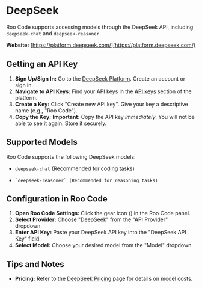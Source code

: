 # DeepSeek

Roo Code supports accessing models through the DeepSeek API, including `deepseek-chat` and `deepseek-reasoner`.

**Website:** [https://platform.deepseek.com/](https://platform.deepseek.com/)

## Getting an API Key

1.  **Sign Up/Sign In:** Go to the [DeepSeek Platform](https://platform.deepseek.com/). Create an account or sign in.
2.  **Navigate to API Keys:** Find your API keys in the [API keys](https://platform.deepseek.com/api_keys) section of the platform.
3.  **Create a Key:** Click "Create new API key".  Give your key a descriptive name (e.g., "Roo Code").
4.  **Copy the Key:**  **Important:** Copy the API key *immediately*.  You will not be able to see it again.  Store it securely.

## Supported Models

Roo Code supports the following DeepSeek models:

*   `deepseek-chat` (Recommended for coding tasks)
*	  `deepseek-reasoner` (Recommended for reasoning tasks)

## Configuration in Roo Code

1.  **Open Roo Code Settings:** Click the gear icon (<Codicon name="gear" />) in the Roo Code panel.
2.  **Select Provider:** Choose "DeepSeek" from the "API Provider" dropdown.
3.  **Enter API Key:** Paste your DeepSeek API key into the "DeepSeek API Key" field.
4.  **Select Model:** Choose your desired model from the "Model" dropdown.

## Tips and Notes
*   **Pricing:** Refer to the [DeepSeek Pricing](https://api-docs.deepseek.com/quick_start/pricing/) page for details on model costs.
